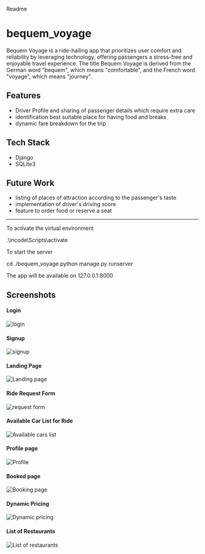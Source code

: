 Readme

# bequem_voyage
Bequem Voyage is a ride-hailing app that prioritizes user comfort and reliability by leveraging technology, offering passengers a stress-free and enjoyable travel experience. The title Bequem Voyage is derived from the German word "bequem", which means "comfortable", and the French word "voyage", which means "journey".

## Features
- Driver Profile and sharing of passenger details which require extra care
- identification best suitable place for having food and breaks
- dynamic fare breakdown for the trip

## Tech Stack
- Django
- SQLite3

## Future Work
- listing of places of attraction according to the passenger's taste
- implementation of driver's driving score
- feature to order food or reserve a seat

<hr>

To activate the virtual environment

.\incode\Scripts\activate


To start the server

cd ./bequem_voyage
python manage.py runserver

The app will be available on 127.0.0.1:8000

## Screenshots

#### Login
![login](https://github.com/ADITHYASNAIR2021/got_gps_located/assets/91555336/20b8e522-ab86-4d45-9b69-103922da1429)



#### Signup
![signup](https://github.com/ADITHYASNAIR2021/got_gps_located/assets/91555336/26b2e5f9-58cf-4069-ba2b-1d52d68bcc71)



#### Landing Page
![Landing page](https://github.com/ADITHYASNAIR2021/got_gps_located/assets/91555336/8d111d49-c9e5-4973-9665-598c71d4b8ca)



#### Ride Request Form
![request form](https://github.com/ADITHYASNAIR2021/got_gps_located/assets/91555336/3e329854-bde2-48ec-a1c6-d1df7b16cd42)



#### Available Car List for Ride
![Available cars list](https://github.com/ADITHYASNAIR2021/got_gps_located/assets/91555336/a20971f4-6802-4688-a546-888ea8de9274)



#### Profile page
![Profile](https://github.com/ADITHYASNAIR2021/got_gps_located/assets/91555336/2e312706-9725-4774-9271-ed33395d0a1f)



#### Booked page
![Booking page](https://github.com/ADITHYASNAIR2021/got_gps_located/assets/91555336/d60dd8c9-ac85-4aec-ac15-43196757c140)



#### Dynamic Pricing
![Dynamic pricing](https://github.com/ADITHYASNAIR2021/got_gps_located/assets/91555336/8113d737-9e62-4b54-a613-fbdc750af9c2)



#### List of Restaurants
![List of restaurants](https://github.com/ADITHYASNAIR2021/got_gps_located/assets/91555336/14ada2df-5341-4332-83c5-2401352a5798)

